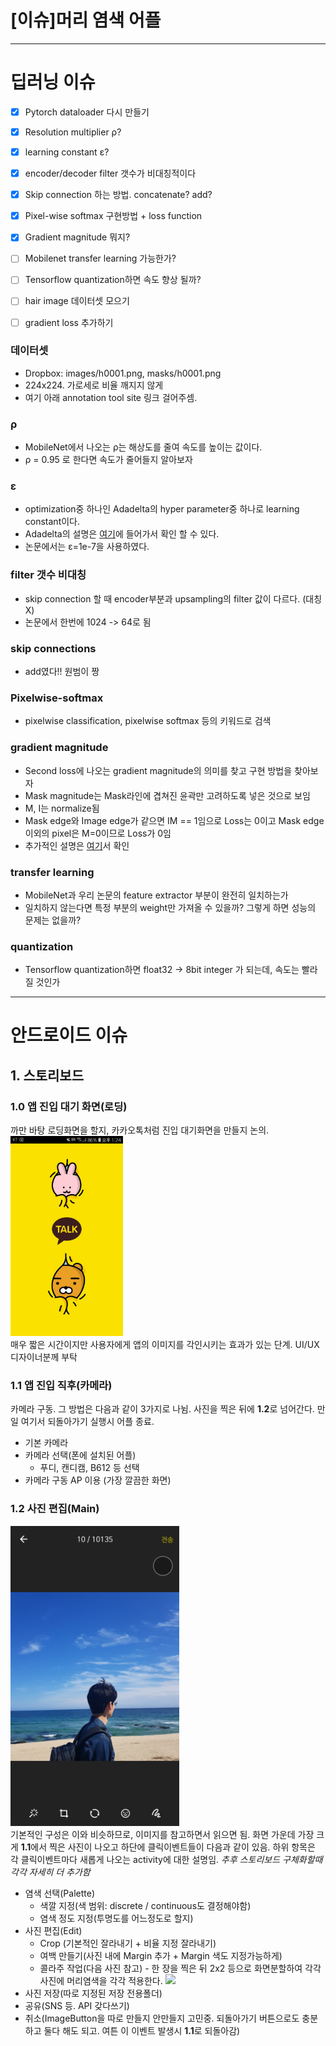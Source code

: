 [이슈]머리 염색 어플 
=====

***
#  딥러닝 이슈
- [x] Pytorch dataloader 다시 만들기
- [x] Resolution multiplier ρ?
- [x] learning constant ε?
- [x] encoder/decoder filter 갯수가 비대칭적이다
- [x] Skip connection 하는 방법. concatenate? add?
- [x] Pixel-wise softmax 구현방법 + loss function
- [x] Gradient magnitude 뭐지?
- [ ] Mobilenet transfer learning 가능한가?
- [ ] Tensorflow quantization하면 속도 향상 될까?
- [ ] hair image 데이터셋 모으기
- [ ] gradient loss 추가하기


### 데이터셋
- Dropbox: images/h0001.png, masks/h0001.png
- 224x224. 가로세로 비율 깨지지 않게
- 여기 아래 annotation tool site 링크 걸어주셈.

### ρ
- MobileNet에서 나오는 ρ는 해상도를 줄여 속도를 높이는 값이다.
- ρ = 0.95 로 한다면 속도가 줄어들지 알아보자

### ε
- optimization중 하나인 Adadelta의 hyper parameter중 하나로 learning constant이다.
- Adadelta의 설명은 [여기](http://incredible.ai/artificial-intelligence/2017/04/10/Optimizer-Adadelta/)에 들어가서 확인 할 수 있다.
- 논문에서는 ε=1e-7을 사용하였다.

### filter 갯수 비대칭
- skip connection 할 때 encoder부분과 upsampling의 filter 값이 다르다. (대칭X)
- 논문에서 한번에 1024 -> 64로 됨

### skip connections
- add였다!! 원범이 짱

### Pixelwise-softmax
- pixelwise classification, pixelwise softmax 등의 키워드로 검색

### gradient magnitude
- Second loss에 나오는 gradient magnitude의 의미를 찾고 구현 방법을 찾아보자  
- Mask magnitude는 Mask라인에 겹쳐진 윤곽만 고려하도록 넣은 것으로 보임  
- M, I는 normalize됨  
- Mask edge와 Image edge가 같으면 IM == 1임으로 Loss는 0이고 Mask edge이외의 pixel은 M=0이므로 Loss가 0임  
- 추가적인 설명은 [여기](https://donghwa-kim.github.io/hog.html)서 확인

### transfer learning
- MobileNet과 우리 논문의 feature extractor 부분이 완전히 일치하는가
- 일치하지 않는다면 특정 부분의 weight만 가져올 수 있을까? 그렇게 하면 성능의 문제는 없을까? 

### quantization
- Tensorflow quantization하면 float32 -> 8bit integer 가 되는데, 속도는 빨라질 것인가



***
#  안드로이드 이슈

## 1. 스토리보드

### 1.0 앱 진입 대기 화면(로딩)
까만 바탕 로딩화면을 할지, 카카오톡처럼 진입 대기화면을 만들지 논의. 
<br><img width="180" height="320" src="/Hoon/ref_00.jpg"></img><br>
매우 짧은 시간이지만 사용자에게 앱의 이미지를 각인시키는 효과가 있는 단계. UI/UX 디자이너분께 부탁

### 1.1 앱 진입 직후(카메라)
카메라 구동. 그 방법은 다음과 같이 3가지로 나뉨.
사진을 찍은 뒤에 **1.2**로 넘어간다.
만일 여기서 되돌아가기 실행시 어플 종료.
+ 기본 카메라
+ 카메라 선택(폰에 설치된 어플)
	+ 푸디, 캔디캠, B612 등 선택
+ 카메라 구동 AP 이용 (가장 깔끔한 화면)

### 1.2 사진 편집(Main)
<img width="270" height="480" src="/Hoon/ref_01.jpg"></img><br>
기본적인 구성은 이와 비슷하므로, 이미지를 참고하면서 읽으면 됨.
화면 가운데 가장 크게 **1.1**에서 찍은 사진이 나오고
하단에 클릭이벤트들이 다음과 같이 있음.
하위 항목은 각 클릭이벤트마다 새롭게 나오는 activity에 대한 설명임. *추후 스토리보드 구체화할때 각각 자세히 더 추가함*
+ 염색 선택(Palette)
	+ 색깔 지정(색 범위: discrete / continuous도 결정해야함)
	+ 염색 정도 지정(투명도를 어느정도로 할지)
+ 사진 편집(Edit)
	+ Crop (기본적인 잘라내기 + 비율 지정 잘라내기)
	+ 여백 만들기(사진 내에 Margin 추가 + Margin 색도 지정가능하게)
	+ 콜라주 작업(다음 사진 참고) - 한 장을 찍은 뒤 2x2 등으로 화면분할하여 각각 사진에 머리염색을 각각 적용한다.
	<img src = "https://is2-ssl.mzstatic.com/image/thumb/Purple111/v4/e6/dd/79/e6dd791c-4c10-701a-eb61-1efbd436b200/pr_source.jpg/300x0w.jpg"></img>
+ 사진 저장(따로 지정된 저장 전용폴더)
+ 공유(SNS 등. API 갖다쓰기)
+ 취소(ImageButton을 따로 만들지 안만들지 고민중. 되돌아가기 버튼으로도 충분하고 둘다 해도 되고. 여튼 이 이벤트 발생시 **1.1**로 되돌아감)
